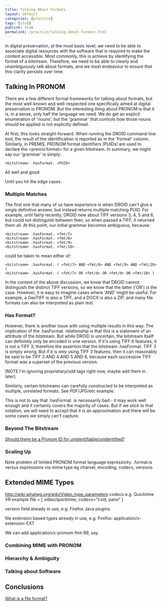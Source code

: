 ```yaml
---
title: Talking About Formats
layout: default
categories: [practice]
tags: [stub]
publish: true
permalink: /practice/talking-about-formats.html
---
```


In digital preservation, at the most basic level, we need to be able to associate digital resources with the software that is required to make the content accessible. Most commonly, this is achieve by identifying the format of a bitstream. Therefore, we need to be able to clearly and unambiguously talk about formats, and we must endeavour to ensure that this clarity persists over time.

Talking In PRONOM
-----------------

There are a few different formal frameworks for talking about formats, but the most well-known and well-respected one specifically aimed at digital preservation is PRONOM. But the interesting thing about PRONOM is that it is, in a sense, only half the language we need. We do get an explicit enumeration of 'nouns', but the 'grammar' that controls how those nouns should be applied is not explicitly defined.

At first, this looks straight-forward. When running the DROID command-line tool, the result of the identification is reported as in the 'Format' column. Similarly, in PREMIS, PRONOM format identifiers (PUIDs) are used to declare the &lt;premis:format> for a given bitstream. In summary, we might say our 'grammar' is simply:

    <bitstream> .hasFormat. <PUID>

All well and good.

Until you hit the edge cases.

### Multiple Matches ###

The first one that many of us have experience is when DROID can't give a single definitive answer, but instead returns multiple matching PUID. For example, until fairly recently, DROID new about TIFF versions 3, 4, 5 and 6, but could not distinguish between then, so when passed a TIFF, it returned them all. At this point, our initial grammar becomes ambiguous, because:

    <bitstream> .hasFormat. <fmt/7>
    <bitstream> .hasFormat. <fmt/8>
    <bitstream> .hasFormat. <fmt/9>
    <bitstream> .hasFormat. <fmt/10>

could be taken to mean either of:

    <bitstream> .hasFormat. ( <fmt/7> AND <fmt/8> AND <fmt/9> AND <fmt/10> )
    <bitstream> .hasFormat. ( <fmt/7> OR <fmt/8> OR <fmt/9> OR <fmt/10> )

In the context of the above discussion, we know that DROID cannot distinguish the distinct TIFF versions, so we know that the latter ('OR') is the case. However, it is easy to imagine cases where 'AND' might be useful. For example, a GeoTIFF is also a TIFF, and a DOCX is also a ZIP, and many file formats can also be interpreted as plain text. 


### Has Format? ###

However, there is another issue with using multiple results in this way. The implication of the .hasFormat. relationship is that this is a statement of an attribute of the bitstream. But while DROID is uncertain, the bitstream itself can definitely only be encoded in one version. If it's using TIFF 6 features, it is not a TIFF 3,
therefore the assertion that the bitstream .hasFormat. TIFF 3 is simply wrong. But if it is only using TIFF 3 features, then it can reasonably be said to be TIFF 3 AND 4 AND 5 AND 6, because each successive TIFF format was a superset of the previous version.

(NOTE I'm ignoring proprietary/odd tags right now, maybe add them in later).

Similarly, certain bitstreams can carefully constructed to be interpreted as multiple, unrelated formats. See PDF/JPG/etc example. 

This is not to say that .hasFormat. is necessarily bad - it may work well enough and it certainly covers the majority of cases. But if we stick to that notation, we will need to accept that it is an approximation and there will be some cases we simply can't capture.


### Beyond The Bitstream ###

[Should there be a Pronom ID for unidentifiable/unidentified?](http://qanda.digipres.org/181/should-there-be-pronom-id-for-unidentifiable-unidentified)

### Scaling Up ###

Note problem of limited PRONOM format language expressivity. .format.is versus expressions via mime type eg charset, encoding, codecs, versions


Extended MIME Types
-------------------

http://wiki.whatwg.org/wiki/Video_type_parameters
codecs
e.g. Quicktime VR example file = [ video/quicktime; codecs="cvid, pano" ]

version field already in use, e.g. Firefox Java plugins.

file extension based types already in use, e.g. Firefox: application/x-extension-EXT

We can add application/x-pronom-fmt-99, say.

### Combining MIME with PRONOM


### Hierarchy & Ambiguity


### Talking about Software


Conclusions
-----------

[What is a file format?](http://qanda.digipres.org/38/what-is-a-file-format)
